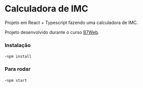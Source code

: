 # Calculadora de IMC

Projeto em React + Typescript fazendo uma calculadora de IMC.

Projeto desenvolvido durante o curso [B7Web](https://b7web.com.br).


### Instalação
-`npm install`

### Para rodar
-`npm start`

